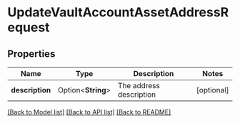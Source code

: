 # UpdateVaultAccountAssetAddressRequest

## Properties

Name | Type | Description | Notes
------------ | ------------- | ------------- | -------------
**description** | Option<**String**> | The address description | [optional]

[[Back to Model list]](../README.md#documentation-for-models) [[Back to API list]](../README.md#documentation-for-api-endpoints) [[Back to README]](../README.md)


